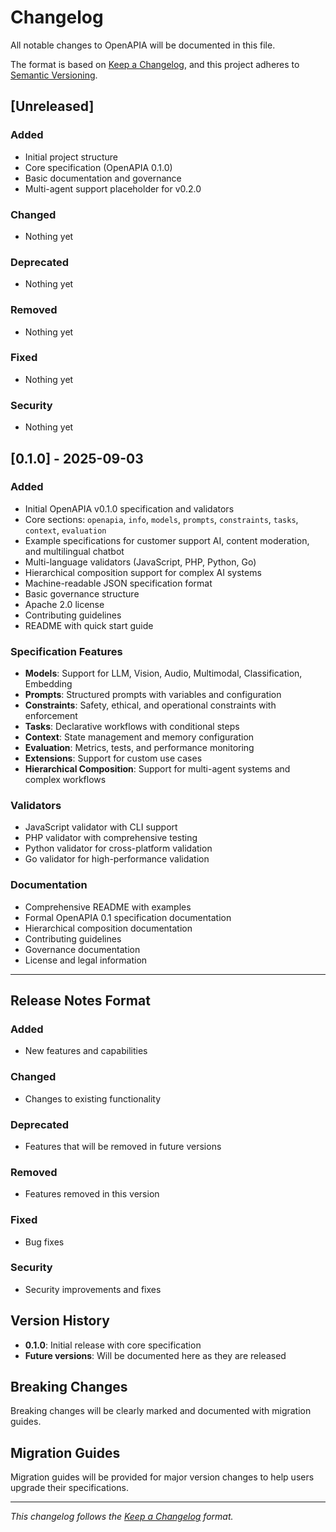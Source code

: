 # Changelog

All notable changes to OpenAPIA will be documented in this file.

The format is based on [Keep a Changelog](https://keepachangelog.com/en/1.0.0/),
and this project adheres to [Semantic Versioning](https://semver.org/spec/v2.0.0.html).

## [Unreleased]

### Added
- Initial project structure
- Core specification (OpenAPIA 0.1.0)
- Basic documentation and governance
- Multi-agent support placeholder for v0.2.0

### Changed
- Nothing yet

### Deprecated
- Nothing yet

### Removed
- Nothing yet

### Fixed
- Nothing yet

### Security
- Nothing yet

## [0.1.0] - 2025-09-03

### Added
- Initial OpenAPIA v0.1.0 specification and validators
- Core sections: `openapia`, `info`, `models`, `prompts`, `constraints`, `tasks`, `context`, `evaluation`
- Example specifications for customer support AI, content moderation, and multilingual chatbot
- Multi-language validators (JavaScript, PHP, Python, Go)
- Hierarchical composition support for complex AI systems
- Machine-readable JSON specification format
- Basic governance structure
- Apache 2.0 license
- Contributing guidelines
- README with quick start guide

### Specification Features
- **Models**: Support for LLM, Vision, Audio, Multimodal, Classification, Embedding
- **Prompts**: Structured prompts with variables and configuration
- **Constraints**: Safety, ethical, and operational constraints with enforcement
- **Tasks**: Declarative workflows with conditional steps
- **Context**: State management and memory configuration
- **Evaluation**: Metrics, tests, and performance monitoring
- **Extensions**: Support for custom use cases
- **Hierarchical Composition**: Support for multi-agent systems and complex workflows

### Validators
- JavaScript validator with CLI support
- PHP validator with comprehensive testing
- Python validator for cross-platform validation
- Go validator for high-performance validation

### Documentation
- Comprehensive README with examples
- Formal OpenAPIA 0.1 specification documentation
- Hierarchical composition documentation
- Contributing guidelines
- Governance documentation
- License and legal information

---

## Release Notes Format

### Added
- New features and capabilities

### Changed
- Changes to existing functionality

### Deprecated
- Features that will be removed in future versions

### Removed
- Features removed in this version

### Fixed
- Bug fixes

### Security
- Security improvements and fixes

## Version History

- **0.1.0**: Initial release with core specification
- **Future versions**: Will be documented here as they are released

## Breaking Changes

Breaking changes will be clearly marked and documented with migration guides.

## Migration Guides

Migration guides will be provided for major version changes to help users upgrade their specifications.

---

*This changelog follows the [Keep a Changelog](https://keepachangelog.com/en/1.0.0/) format.*
